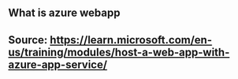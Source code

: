## What is azure webapp
## Source: https://learn.microsoft.com/en-us/training/modules/host-a-web-app-with-azure-app-service/ 
